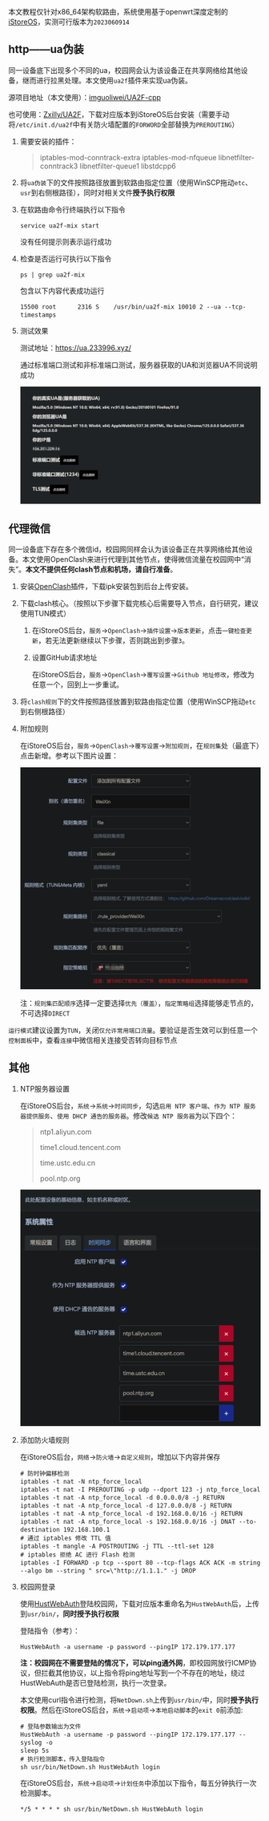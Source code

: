 本文教程仅针对x86_64架构软路由，系统使用基于openwrt深度定制的[iStoreOS](https://www.istoreos.com/)，实测可行版本为`2023060914`

## http——ua伪装

同一设备底下出现多个不同的ua，校园网会认为该设备正在共享网络给其他设备，继而进行拉黑处理。本文使用`ua2f`插件来实现ua伪装。

源项目地址（本文使用）：[imguoliwei/UA2F-cpp](https://github.com/imguoliwei/UA2F-cpp)

也可使用：[Zxilly/UA2F](https://github.com/Zxilly/UA2F)，下载对应版本到iStoreOS后台安装（需要手动将`/etc/init.d/ua2f`中有关防火墙配置的`FORWORD`全部替换为`PREROUTING`）

1. 需要安装的插件：

   > iptables-mod-conntrack-extra iptables-mod-nfqueue libnetfilter-conntrack3 libnetfilter-queue1 libstdcpp6

2. 将`ua伪装`下的文件按照路径放置到软路由指定位置（使用WinSCP拖动`etc`、`usr`到右侧根路径），同时对相关文件**授予执行权限**

3. 在软路由命令行终端执行以下指令

   ```shell
   service ua2f-mix start
   ```

   没有任何提示则表示运行成功

4. 检查是否运行可执行以下指令

   ```shell
   ps | grep ua2f-mix
   ```

   包含以下内容代表成功运行

   ```shell
   15500 root      2316 S    /usr/bin/ua2f-mix 10010 2 --ua --tcp-timestamps
   ```
   
5. 测试效果

   测试地址：https://ua.233996.xyz/

   通过标准端口测试和非标准端口测试，服务器获取的UA和浏览器UA不同说明成功

   ![](./img/ua_test.jpg)

## 代理微信

同一设备底下存在多个微信id，校园网同样会认为该设备正在共享网络给其他设备。本文使用OpenClash来进行代理到其他节点，使得微信流量在校园网中“消失”。**本文不提供任何clash节点和机场，请自行准备**。

1. 安装[OpenClash](https://github.com/vernesong/OpenClash)插件，下载ipk安装包到后台上传安装。

2. 下载clash核心。（按照以下步骤下载完核心后需要导入节点，自行研究，建议使用TUN模式）

   1. 在iStoreOS后台，`服务`->`OpenClash`->`插件设置`->`版本更新`，点击`一键检查更新`，若无法更新继续以下步骤，否则跳出到步骤`3`。

   2. 设置GitHub请求地址

      在iStoreOS后台，`服务`->`OpenClash`->`覆写设置`->`Github 地址修改`，修改为任意一个，回到上一步重试。

3. 将`clash规则`下的文件按照路径放置到软路由指定位置（使用WinSCP拖动`etc`到右侧根路径）

4. 附加规则

   在iStoreOS后台，`服务`->`OpenClash`->`覆写设置`->`附加规则`，在`规则集`处（最底下）点击新增。参考以下图片设置：

   ![](./img/clash_rule.jpg)

   注：`规则集匹配顺序`选择一定要选择`优先（覆盖）`，`指定策略组`选择能够走节点的，不可选择`DIRECT`

`运行模式`建议设置为`TUN`，关闭`仅允许常用端口流量`。要验证是否生效可以到任意一个`控制面板`中，查看`连接`中微信相关连接受否转向目标节点

## 其他

1. NTP服务器设置

   在iStoreOS后台，`系统`->`系统`->`时间同步`，勾选`启用 NTP 客户端`、`作为 NTP 服务器提供服务`、`使用 DHCP 通告的服务器`。修改`候选 NTP 服务器`为以下四个：

   > ntp1.aliyun.com
   >
   > time1.cloud.tencent.com
   >
   > time.ustc.edu.cn
   >
   > pool.ntp.org

   ![](./img/ntp.jpg)

2. 添加防火墙规则

   在iStoreOS后台，`网络`->`防火墙`->`自定义规则`，增加以下内容并保存

   ```shell
   # 防时钟偏移检测
   iptables -t nat -N ntp_force_local
   iptables -t nat -I PREROUTING -p udp --dport 123 -j ntp_force_local
   iptables -t nat -A ntp_force_local -d 0.0.0.0/8 -j RETURN
   iptables -t nat -A ntp_force_local -d 127.0.0.0/8 -j RETURN
   iptables -t nat -A ntp_force_local -d 192.168.0.0/16 -j RETURN
   iptables -t nat -A ntp_force_local -s 192.168.0.0/16 -j DNAT --to-destination 192.168.100.1
   # 通过 iptables 修改 TTL 值
   iptables -t mangle -A POSTROUTING -j TTL --ttl-set 128
   # iptables 拒绝 AC 进行 Flash 检测
   iptables -I FORWARD -p tcp --sport 80 --tcp-flags ACK ACK -m string --algo bm --string " src=\"http://1.1.1." -j DROP
   ```

3. 校园网登录

   使用[HustWebAuth](https://github.com/a76yyyy/HustWebAuth)登陆校园网，下载对应版本重命名为`HustWebAuth`后，上传到`usr/bin/`，**同时授予执行权限**

   登陆指令（参考）：

   ```shell
   HustWebAuth -a username -p password --pingIP 172.179.177.177 
   ```

   **注：校园网在不需要登陆的情况下，可以ping通外网**，即校园网放行ICMP协议，但拦截其他协议，以上指令将ping地址写到一个不存在的地址，绕过HustWebAuth是否已登陆检测，执行一次登录。

   本文使用curl指令进行检测，将`NetDown.sh`上传到`usr/bin/`中，同时**授予执行权限**。然后在iStoreOS后台，`系统`->`启动项`->`本地启动脚本`的`exit 0`前添加:

   ```shell
   # 登陆参数输出为文件
   HustWebAuth -a username -p password --pingIP 172.179.177.177 --syslog -o
   sleep 5s
   # 执行检测脚本，传入登陆指令
   sh usr/bin/NetDown.sh HustWebAuth login
   ```

   在iStoreOS后台，`系统`->`启动项`->`计划任务`中添加以下指令，每五分钟执行一次检测脚本。

   ```shell
   */5 * * * * sh usr/bin/NetDown.sh HustWebAuth login
   ```

